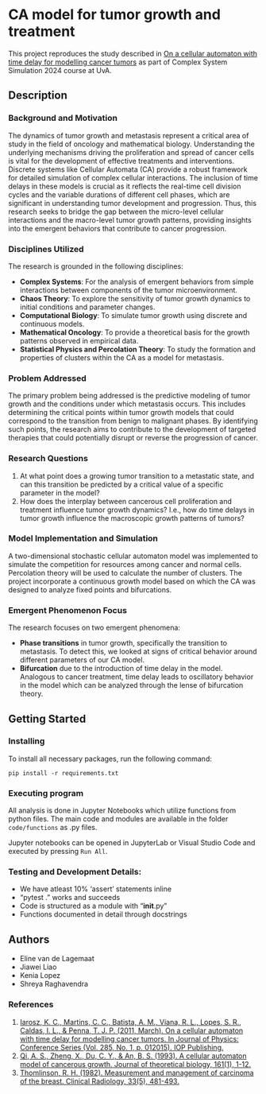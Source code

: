 # CA model for tumor growth and treatment

This project reproduces the study described in [On a cellular automaton with time delay for modelling cancer tumors](https://iopscience.iop.org/article/10.1088/1742-6596/285/1/012015) as part of Complex System Simulation 2024 course at UvA.

## Description

### Background and Motivation
The dynamics of tumor growth and metastasis represent a critical area of study in the field of oncology and mathematical biology. Understanding the underlying mechanisms driving the proliferation and spread of cancer cells is vital for the development of effective treatments and interventions. Discrete systems like Cellular Automata (CA) provide a robust framework for detailed simulation of complex cellular interactions. The inclusion of time delays in these models is crucial as it reflects the real-time cell division cycles and the variable durations of different cell phases, which are significant in understanding tumor development and progression. Thus, this research seeks to bridge the gap between the micro-level cellular interactions and the macro-level tumor growth patterns, providing insights into the emergent behaviors that contribute to cancer progression.

### Disciplines Utilized
The research is grounded in the following disciplines:
- **Complex Systems**: For the analysis of emergent behaviors from simple interactions between components of the tumor microenvironment.
- **Chaos Theory**: To explore the sensitivity of tumor growth dynamics to initial conditions and parameter changes.
- **Computational Biology**: To simulate tumor growth using discrete and continuous models.
- **Mathematical Oncology**: To provide a theoretical basis for the growth patterns observed in empirical data.
- **Statistical Physics and Percolation Theory**: To study the formation and properties of clusters within the CA as a model for metastasis.

### Problem Addressed
The primary problem being addressed is the predictive modeling of tumor growth and the conditions under which metastasis occurs. This includes determining the critical points within tumor growth models that could correspond to the transition from benign to malignant phases. By identifying such points, the research aims to contribute to the development of targeted therapies that could potentially disrupt or reverse the progression of cancer.

### Research Questions
1. At what point does a growing tumor transition to a metastatic state, and can this transition be predicted by a critical value of a specific parameter in the model? 
2. How does the interplay between cancerous cell proliferation and treatment influence tumor growth dynamics? I.e., how do time delays in tumor growth influence the macroscopic growth patterns of tumors? 


### Model Implementation and Simulation
A two-dimensional stochastic cellular automaton model was implemented to simulate the competition for resources among cancer and normal cells. Percolation theory will be used to calculate the number of clusters. The project incorporate a continuous growth model based on which the CA was designed to analyze fixed points and bifurcations.

### Emergent Phenomenon Focus
The research focuses on two emergent phenomena:
- **Phase transitions** in tumor growth, specifically the transition to metastasis. To detect this, we looked at signs of critical behavior around different parameters of our CA model.
- **Bifurcation** due to the introduction of time delay in the model. Analogous to cancer treatment, time delay leads to oscillatory behavior in the model which can be analyzed through the lense of bifurcation theory.

## Getting Started

### Installing

To install all necessary packages, run the following command:

```
pip install -r requirements.txt
```

### Executing program

All analysis is done in Jupyter Notebooks which utilize functions from python files. The main code and modules are available in the folder `code/functions` as .py files. 

Jupyter notebooks can be opened in JupyterLab or Visual Studio Code and executed by pressing `Run All`.

### Testing and Development Details:

* We have atleast 10% ‘assert’ statements inline
* “pytest .” works and succeeds
* Code is structured as a module with “__init__.py”
* Functions documented in detail through docstrings


## Authors

* Eline van de Lagemaat
* Jiawei Liao
* Kenia Lopez
* Shreya Raghavendra


### References
1. [Iarosz, K. C., Martins, C. C., Batista, A. M., Viana, R. L., Lopes, S. R., Caldas, I. L., & Penna, T. J. P. (2011, March). On a cellular automaton with time delay for modelling cancer tumors. In Journal of Physics: Conference Series (Vol. 285, No. 1, p. 012015). IOP Publishing.](https://iopscience.iop.org/article/10.1088/1742-6596/285/1/012015/meta)
2. [Qi, A. S., Zheng, X., Du, C. Y., & An, B. S. (1993). A cellular automaton model of cancerous growth. Journal of theoretical biology, 161(1), 1-12.](https://www.sciencedirect.com/science/article/pii/S0022519383710350)
3. [Thomlinson, R. H. (1982). Measurement and management of carcinoma of the breast. Clinical Radiology, 33(5), 481-493.](https://www.sciencedirect.com/science/article/pii/S0009926082801530)
